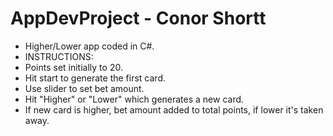 # AppDevProject - Conor Shortt #
- Higher/Lower app coded in C#.
- INSTRUCTIONS:
- Points set initially to 20.
- Hit start to generate the first card.
- Use slider to set bet amount.
- Hit "Higher" or "Lower" which generates a new card.
- If new card is higher, bet amount added to total points, if lower it's taken away.

